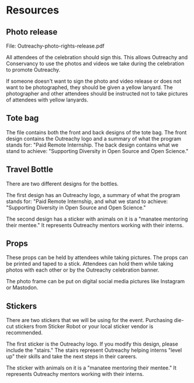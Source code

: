# Resources

## Photo release

File: Outreachy-photo-rights-release.pdf

All attendees of the celebration should sign this. This allows Outreachy and Conservancy to use the photos and videos we take during the celebration to promote Outreachy.

If someone doesn't want to sign the photo and video release or does not want to be photographed, they should be given a yellow lanyard. The photographer and other attendees should be instructed not to take pictures of attendees with yellow lanyards.

## Tote bag

The file contains both the front and back designs of the tote bag. 
The front design contains the Outreachy logo and a summary of what the program stands for: "Paid Remote Internship. 
The back design contains what we stand to achieve: "Supporting Diversity in Open Source and Open Science."

## Travel Bottle

There are two different designs for the bottles. 

The first design has an Outreachy logo, a summary of what the program stands for: "Paid Remote Internship, and what we stand to achieve: "Supporting Diversity in Open Source and Open Science."

The second design has a sticker with animals on it is a "manatee mentoring their mentee." It represents Outreachy mentors working with their interns.

## Props

These props can be held by attendees while taking pictures. The props can be printed and taped to a stick. Attendees can hold them while taking photos with each other or by the Outreachy celebration banner.

The photo frame can be put on digital social media pictures like Instagram or Mastodon.

## Stickers

There are two stickers that we will be using for the event. Purchasing die-cut stickers from Sticker Robot or your local sticker vendor is recommended.

The first sticker is the Outreachy logo. If you modify this design, please include the "stairs." The stairs represent Outreachy helping interns "level up" their skills and take the next steps in their careers.

The sticker with animals on it is a "manatee mentoring their mentee." It represents Outreachy mentors working with their interns.
